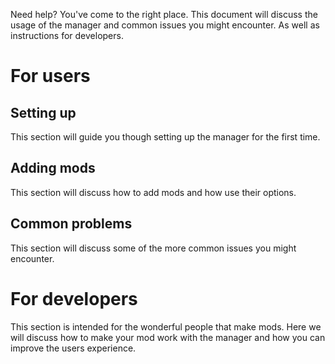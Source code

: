 ﻿Need help? You've come to the right place.
This document will discuss the usage of the manager and common issues you might encounter.
As well as instructions for developers.

# For users

## Setting up
This section will guide you though setting up the manager for the first time.


## Adding mods
This section will discuss how to add mods and how use their options.


## Common problems
This section will discuss some of the more common issues you might encounter.


# For developers
This section is intended for the wonderful people that make mods.
Here we will discuss how to make your mod work with the manager and how you can improve the users experience.

